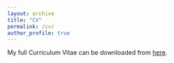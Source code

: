 ```yaml
---
layout: archive
title: "CV"
permalink: /cv/
author_profile: true
---
```


My full Curriculum Vitae can be downloaded from [here](https://github.com/smostafa89/smostafa89.github.io/blob/4418f250f10ab7b920aa1af602b2e061c97f0796/files/CV_SayedMostafa.pdf).
